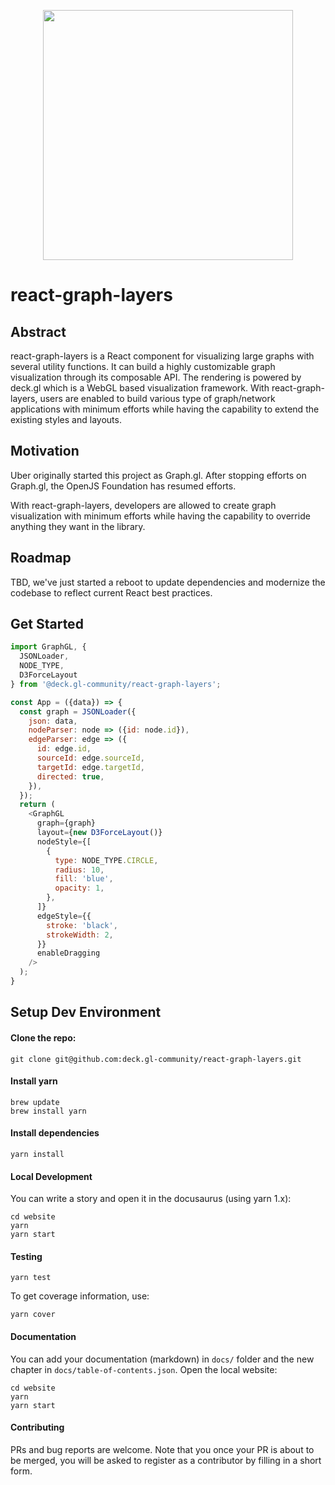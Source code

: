 <p align="center">
  <img src="https://i.imgur.com/BF9aOEu.png" height="400" />
</p>

# react-graph-layers

## Abstract
react-graph-layers is a React component for visualizing large graphs with several utility functions. It can build a highly customizable graph visualization through its composable API. The rendering is powered by deck.gl which is a WebGL based visualization framework.  With react-graph-layers, users are enabled to build various type of graph/network applications with minimum efforts while having the capability to extend the existing styles and layouts.

## Motivation
Uber originally started this project as Graph.gl. After stopping efforts on Graph.gl, the OpenJS Foundation has resumed efforts.

With react-graph-layers, developers are allowed to create graph visualization with minimum efforts while having the capability to override anything they want in the library.

## Roadmap

TBD, we've just started a reboot to update dependencies and modernize the codebase to reflect current React best practices.

## Get Started
```js
import GraphGL, {
  JSONLoader,
  NODE_TYPE,
  D3ForceLayout
} from '@deck.gl-community/react-graph-layers';

const App = ({data}) => {
  const graph = JSONLoader({
    json: data,
    nodeParser: node => ({id: node.id}),
    edgeParser: edge => ({
      id: edge.id,
      sourceId: edge.sourceId,
      targetId: edge.targetId,
      directed: true,
    }),
  });
  return (
    <GraphGL
      graph={graph}
      layout={new D3ForceLayout()}
      nodeStyle={[
        {
          type: NODE_TYPE.CIRCLE,
          radius: 10,
          fill: 'blue',
          opacity: 1,
        },
      ]}
      edgeStyle={{
        stroke: 'black',
        strokeWidth: 2,
      }}
      enableDragging
    />
  );
}
````


## Setup Dev Environment

#### Clone the repo:

```
git clone git@github.com:deck.gl-community/react-graph-layers.git
```

#### Install yarn

```
brew update
brew install yarn
```

#### Install dependencies

```
yarn install
```

#### Local Development

You can write a story and open it in the docusaurus (using yarn 1.x):
```
cd website
yarn
yarn start
```

#### Testing

```
yarn test
```

To get coverage information, use:

```
yarn cover
```

#### Documentation

You can add your documentation (markdown) in `docs/` folder and the new chapter in `docs/table-of-contents.json`.
Open the local website:
```
cd website
yarn
yarn start
```

#### Contributing

PRs and bug reports are welcome. Note that you once your PR is
about to be merged, you will be asked to register as a contributor
by filling in a short form.
